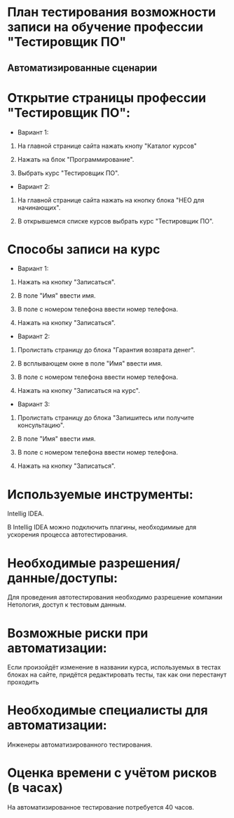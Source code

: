 # План тестирования возможности записи на обучение профессии "Тестировщик ПО"
## Автоматизированные сценарии

# Открытие страницы профессии "Тестировщик ПО":


- Вариант 1:
1. На главной странице сайта нажать кнопу "Каталог курсов"

2. Нажать на блок "Программирование".

3. Выбрать курс "Тестировщик ПО".


- Вариант 2: 
1. На главной странице сайта нажать на кнопку блока "НЕО для начинающих".

2. В открывшемся списке курсов выбрать курс "Тестировщик ПО".


# Способы записи на курс

- Вариант 1:

1. Нажать на кнопку "Записаться".

2. В поле "Имя" ввести имя.

3. В поле с номером телефона ввести номер телефона.

4. Нажать на кнопку "Записаться".


- Вариант 2:

1. Пролистать страницу до блока "Гарантия возврата денег".

2. В всплывающем окне в поле "Имя" ввести имя.

3. В поле с номером телефона ввести номер телефона.

4. Нажать на кнопку "Записаться на курс".


- Вариант 3:

1. Пролистать  страницу до блока "Запишитесь или получите консультацию".

2. В поле "Имя" ввести имя.

3. В поле с номером телефона ввести номер телефона.

4. Нажать на кнопку "Записаться".


# Используемые инструменты:
Intellig IDEA.

В Intellig IDEA можно подключить плагины, необходимиые для ускорения процесса автотестирования.

# Необходимые разрешения/данные/доступы:
Для проведения автотестирования необходимо разрешение компании Нетология, доступ к тестовым данным.

# Возможные риски при автоматизации:
Если произойдёт изменение в названии курса, используемых в тестах блоках на сайте, придётся редактировать тесты, так как они перестанут проходить

# Необходимые специалисты для автоматизации:
Инженеры автоматизированного тестирования.


# Оценка времени с учётом рисков (в часах)
На автоматизированное тестирование потребуется 40 часов.

